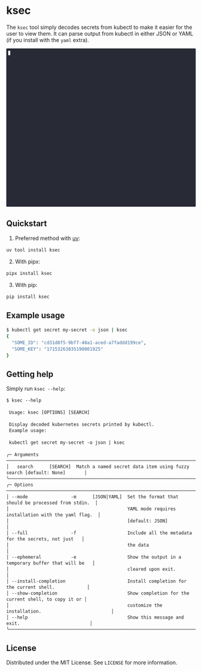 # ksec

The `ksec` tool simply decodes secrets from kubectl to make it easier for the user to
view them. It can parse output from kubectl in either JSON or YAML (if you install with
the `yaml` extra).

![asciicast](https://github.com/dusktreader/ksec/blob/main/etc/ksec.gif)


## Quickstart

1. Preferred method with [uv](https://docs.astral.sh/uv/):

```bash
uv tool install ksec
```

2. With pipx:

```bash
pipx install ksec
```

3. With pip:

```bash
pip install ksec
```

## Example usage

```bash
$ kubectl get secret my-secret -o json | ksec
{
  "SOME_ID": "cd31d8f5-9bf7-40a1-aced-a7faddd199ce",
  "SOME_KEY": "17153263835190001925"
}
```


## Getting help

Simply run `ksec --help`:

```
$ ksec --help

 Usage: ksec [OPTIONS] [SEARCH]

 Display decoded kubernetes secrets printed by kubectl.
 Example usage:

 kubectl get secret my-secret -o json | ksec

╭─ Arguments ─────────────────────────────────────────────────────────────────────────────────────╮
│   search      [SEARCH]  Match a named secret data item using fuzzy search [default: None]       │
╰─────────────────────────────────────────────────────────────────────────────────────────────────╯
╭─ Options ───────────────────────────────────────────────────────────────────────────────────────╮
│ --mode                -m      [JSON|YAML]  Set the format that should be processed from stdin.  │
│                                            YAML mode requires installation with the yaml flag.  │
│                                            [default: JSON]                                      │
│ --full                -f                   Include all the metadata for the secrets, not just   │
│                                            the data                                             │
│ --ephemeral           -e                   Show the output in a temporary buffer that will be   │
│                                            cleared upon exit.                                   │
│ --install-completion                       Install completion for the current shell.            │
│ --show-completion                          Show completion for the current shell, to copy it or │
│                                            customize the installation.                          │
│ --help                                     Show this message and exit.                          │
╰─────────────────────────────────────────────────────────────────────────────────────────────────╯
```


## License

Distributed under the MIT License. See `LICENSE` for more information.
